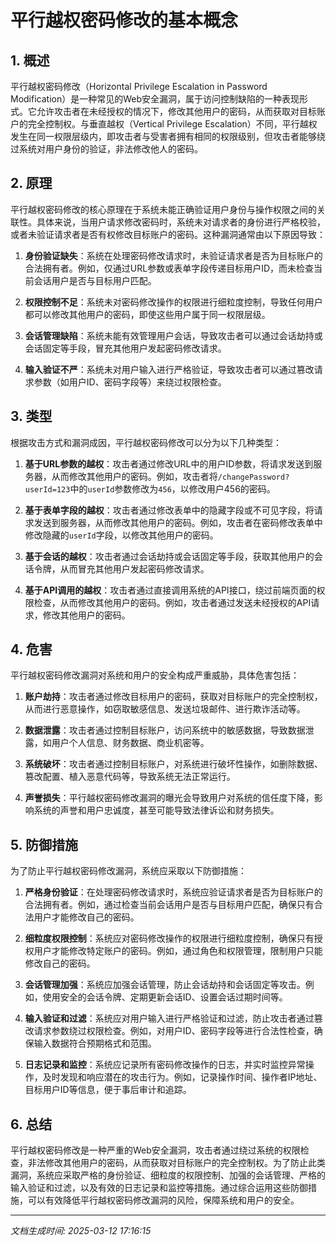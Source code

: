 # 平行越权密码修改的基本概念

## 1. 概述

平行越权密码修改（Horizontal Privilege Escalation in Password Modification）是一种常见的Web安全漏洞，属于访问控制缺陷的一种表现形式。它允许攻击者在未经授权的情况下，修改其他用户的密码，从而获取对目标账户的完全控制权。与垂直越权（Vertical Privilege Escalation）不同，平行越权发生在同一权限层级内，即攻击者与受害者拥有相同的权限级别，但攻击者能够绕过系统对用户身份的验证，非法修改他人的密码。

## 2. 原理

平行越权密码修改的核心原理在于系统未能正确验证用户身份与操作权限之间的关联性。具体来说，当用户请求修改密码时，系统未对请求者的身份进行严格校验，或者未验证请求者是否有权修改目标账户的密码。这种漏洞通常由以下原因导致：

1. **身份验证缺失**：系统在处理密码修改请求时，未验证请求者是否为目标账户的合法拥有者。例如，仅通过URL参数或表单字段传递目标用户ID，而未检查当前会话用户是否与目标用户匹配。

2. **权限控制不足**：系统未对密码修改操作的权限进行细粒度控制，导致任何用户都可以修改其他用户的密码，即使这些用户属于同一权限层级。

3. **会话管理缺陷**：系统未能有效管理用户会话，导致攻击者可以通过会话劫持或会话固定等手段，冒充其他用户发起密码修改请求。

4. **输入验证不严**：系统未对用户输入进行严格验证，导致攻击者可以通过篡改请求参数（如用户ID、密码字段等）来绕过权限检查。

## 3. 类型

根据攻击方式和漏洞成因，平行越权密码修改可以分为以下几种类型：

1. **基于URL参数的越权**：攻击者通过修改URL中的用户ID参数，将请求发送到服务器，从而修改其他用户的密码。例如，攻击者将`/changePassword?userId=123`中的`userId`参数修改为`456`，以修改用户456的密码。

2. **基于表单字段的越权**：攻击者通过修改表单中的隐藏字段或不可见字段，将请求发送到服务器，从而修改其他用户的密码。例如，攻击者在密码修改表单中修改隐藏的`userId`字段，以修改其他用户的密码。

3. **基于会话的越权**：攻击者通过会话劫持或会话固定等手段，获取其他用户的会话令牌，从而冒充其他用户发起密码修改请求。

4. **基于API调用的越权**：攻击者通过直接调用系统的API接口，绕过前端页面的权限检查，从而修改其他用户的密码。例如，攻击者通过发送未经授权的API请求，修改其他用户的密码。

## 4. 危害

平行越权密码修改漏洞对系统和用户的安全构成严重威胁，具体危害包括：

1. **账户劫持**：攻击者通过修改目标用户的密码，获取对目标账户的完全控制权，从而进行恶意操作，如窃取敏感信息、发送垃圾邮件、进行欺诈活动等。

2. **数据泄露**：攻击者通过控制目标账户，访问系统中的敏感数据，导致数据泄露，如用户个人信息、财务数据、商业机密等。

3. **系统破坏**：攻击者通过控制目标账户，对系统进行破坏性操作，如删除数据、篡改配置、植入恶意代码等，导致系统无法正常运行。

4. **声誉损失**：平行越权密码修改漏洞的曝光会导致用户对系统的信任度下降，影响系统的声誉和用户忠诚度，甚至可能导致法律诉讼和财务损失。

## 5. 防御措施

为了防止平行越权密码修改漏洞，系统应采取以下防御措施：

1. **严格身份验证**：在处理密码修改请求时，系统应验证请求者是否为目标账户的合法拥有者。例如，通过检查当前会话用户是否与目标用户匹配，确保只有合法用户才能修改自己的密码。

2. **细粒度权限控制**：系统应对密码修改操作的权限进行细粒度控制，确保只有授权用户才能修改特定账户的密码。例如，通过角色和权限管理，限制用户只能修改自己的密码。

3. **会话管理加强**：系统应加强会话管理，防止会话劫持和会话固定等攻击。例如，使用安全的会话令牌、定期更新会话ID、设置会话过期时间等。

4. **输入验证和过滤**：系统应对用户输入进行严格验证和过滤，防止攻击者通过篡改请求参数绕过权限检查。例如，对用户ID、密码字段等进行合法性检查，确保输入数据符合预期格式和范围。

5. **日志记录和监控**：系统应记录所有密码修改操作的日志，并实时监控异常操作，及时发现和响应潜在的攻击行为。例如，记录操作时间、操作者IP地址、目标用户ID等信息，便于事后审计和追踪。

## 6. 总结

平行越权密码修改是一种严重的Web安全漏洞，攻击者通过绕过系统的权限检查，非法修改其他用户的密码，从而获取对目标账户的完全控制权。为了防止此类漏洞，系统应采取严格的身份验证、细粒度的权限控制、加强的会话管理、严格的输入验证和过滤，以及有效的日志记录和监控等措施。通过综合运用这些防御措施，可以有效降低平行越权密码修改漏洞的风险，保障系统和用户的安全。

---

*文档生成时间: 2025-03-12 17:16:15*
